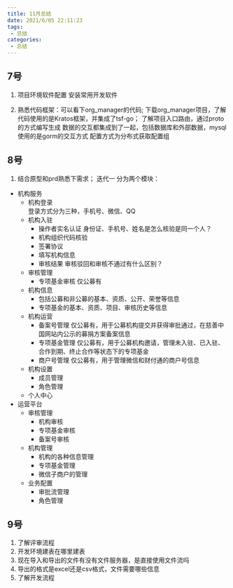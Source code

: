 ```yaml
---
title: 11月总结
date: 2021/6/05 22:11:23
tags: 
 - 总结
categories: 
 - 总结
---
```


## 7号
1. 项目环境软件配置
安装常用开发软件

2. 熟悉代码框架：可以看下org_manager的代码;
下载org_manager项目，了解代码使用的是Kratos框架，并集成了tsf-go；
了解项目入口路由，通过proto的方式编写生成
数据的交互都集成到了一起，包括数据库和外部数据，mysql使用的是gorm的交互方式
配置方式为分布式获取配置组

## 8号
1. 结合原型和prd熟悉下需求；
迭代一 分为两个模块：
 - 机构服务
    - 机构登录  
        登录方式分为三种，手机号、微信、QQ
    - 机构入驻
      - 操作者实名认证 身份证、手机号、姓名是怎么核验是同一个人？
      - 机构组织代码核验 
      - 签署协议 
      - 填写机构信息
      - 审核结果 审核驳回和审核不通过有什么区别？
    - 审核管理
      - 专项基金审核 仅公募有
    - 机构信息
      - 包括公募和非公募的基本、资质、公开、荣誉等信息
      - 专项基金的基本、资质、项目、审核历史等信息
    - 机构运营
      - 备案号管理 仅公募有，用于公募机构提交并获得审批通过，在慈善中国网站内公示的募捐方案备案信息
      - 专项基金管理 仅公募有，用于公募机构邀请，管理未入驻、已入驻、合作到期、终止合作等状态下的专项基金
      - 商户号管理 仅公募有，用于管理微信和财付通的商户号信息
    - 机构设置
      - 成员管理
      - 角色管理
    - 个人中心 
 - 运营平台
    - 审核管理
      - 机构审核
      - 专项基金审核
      - 备案号审核
    - 机构管理
      - 机构的各种信息管理
      - 专项基金管理
      - 微信子商户的管理
    - 业务配置
      - 审批流管理
      - 角色管理

## 9号
1. 了解评审流程
2. 开发环境建表在哪里建表
3. 现在导入和导出的文件有没有文件服务器，是直接使用文件流吗
4. 导出的格式是excel还是csv格式，文件需要哪些信息
5. 了解开发流程